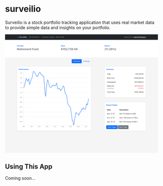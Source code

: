 # surveilio

Surveilio is a stock portfolio tracking application that uses real market data to provide simple data and insights on your portfolio.

![desktop](desktop-preview.png)

## Using This App

Coming soon...
